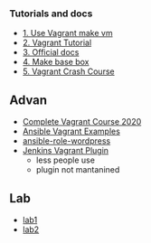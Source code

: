 ### Tutorials and docs
- [1. Use Vagrant make vm](https://xuanthulab.net/su-dung-vagrant-tao-va-quan-ly-may-ao.html)
- [2. Vagrant Tutorial](https://learn.hashicorp.com/vagrant)
- [3. Official docs](https://www.vagrantup.com/docs)
- [4. Make base box](lab/make-box/make-box.md)
- [5. Vagrant Crash Course](https://www.youtube.com/watch?v=vBreXjkizgo)

## Advan
- [Complete Vagrant Course 2020 ](https://www.youtube.com/watch?v=a6W1hF9CgDQ&list=PLnFWJCugpwfyInpbM1A435Lrd56jNwZTr)
- [Ansible Vagrant Examples](https://github.com/geerlingguy/ansible-vagrant-examples)
- [ansible-role-wordpress](https://github.com/MakarenaLabs/ansible-role-wordpress/blob/master/Vagrantfile)
- [Jenkins Vagrant Plugin ](https://plugins.jenkins.io/vagrant/)
  + less people use
  + plugin not mantanined

## Lab
- [lab1](lab/lab1/lab1.md)
- [lab2](lab/lab2/lab2.md)
